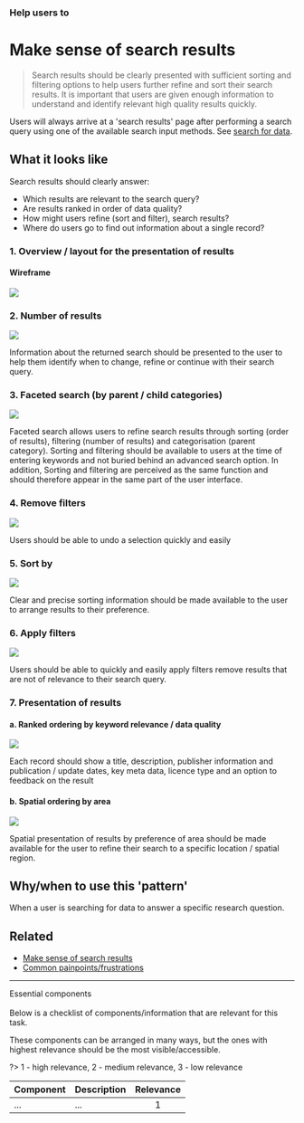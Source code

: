 ### Help users to
# Make sense of search results

> Search results should be clearly presented with sufficient sorting and filtering options to help users further refine and sort their search results. It is important that users are given enough information to understand and identify relevant high quality results quickly.

Users will always arrive at a 'search results' page after performing a search query using one of the available search input methods. See [search for data](main-content/steps/search-for-data).

## What it looks like

Search results should clearly answer:

+ Which results are relevant to the search query?
+ Are results ranked in order of data quality?
+ How might users refine (sort and filter), search results?
+ Where do users go to find out information about a single record?

### 1. Overview / layout for the presentation of results

<!-- tabs:start -->

#### **Wireframe**
<a href="/dd3-wireframes/_media/overview/3.results.png" target="_blank"><img src="/dd3-wireframes/_media/overview/3.results.png" data-no-zoom/></a>
<!-- tabs:end -->

### 2. Number of results

<a href="/dd3-wireframes/_media/stage-3-results/2-number_of_results.png" target="_blank"><img src="/dd3-wireframes/_media/stage-3-results/2-number_of_results.png" style="max-width: 452px;"/></a>

Information about the returned search should be presented to the user to help them identify when to change, refine or continue with their search query.

### 3. Faceted search (by parent / child categories)

<a href="/dd3-wireframes/_media/stage-3-results/3-faceted_search.png" target="_blank"><img src="/dd3-wireframes/_media/stage-3-results/3-faceted_search.png" data-no-zoom/></a>

Faceted search allows users to refine search results through sorting (order of results), filtering (number of results) and categorisation (parent category). Sorting and filtering should be available to users at the time of entering keywords and not buried behind an advanced search option. In addition, Sorting and filtering are perceived as the same function and should therefore appear in the same part of the user interface.

### 4. Remove filters

<a href="/dd3-wireframes/_media/stage-3-results/4-clear_filters.png" target="_blank"><img src="/dd3-wireframes/_media/stage-3-results/4-clear_filters.png" style="max-width: 300px;"/></a>

Users should be able to undo a selection quickly and easily 

### 5. Sort by

<a href="/dd3-wireframes/_media/stage-3-results/5-sort_by.png" target="_blank"><img src="/dd3-wireframes/_media/stage-3-results/5-sort_by.png" style="max-width: 232px;" data-no-zoom/></a>

Clear and precise sorting information should be made available to the user to arrange results to their preference.

### 6. Apply filters
<a href="/dd3-wireframes/_media/stage-3-results/6-apply_filters.png" target="_blank"><img src="/dd3-wireframes/_media/stage-3-results/6-apply_filters.png" style="max-width: 304px;"/></a>

Users should be able to quickly and easily apply filters remove results that are not of relevance to their search query.

### 7. Presentation of results
#### a. Ranked ordering by keyword relevance / data quality
<a href="/dd3-wireframes/_media/stage-3-results/7a-presentation_of_results.png" target="_blank"><img src="/dd3-wireframes/_media/stage-3-results/7a-presentation_of_results.png" data-no-zoom/></a>

Each record should show a title, description, publisher information and publication / update dates, key meta data, licence type and an option to feedback on the result

#### b. Spatial ordering by area
<a href="/dd3-wireframes/_media/stage-3-results/7b-presentation_of_results.png" target="_blank"><img src="/dd3-wireframes/_media/stage-3-results/7b-presentation_of_results.png" style="max-width: 299px;"/></a>

Spatial presentation of results by preference of area should be made available for the user to refine their search to a specific location / spatial region.


<!-- ### 8. Pagination - TO ADD -->

## Why/when to use this 'pattern'

When a user is searching for data to answer a specific research question.


## Related
* [Make sense of search results](main-content/steps/make-sense-of-search-results)
* [Common painpoints/frustrations](main-content/introduction#2-search-within-data-portal)

---
<!-- Additional information can be presented in dropdown menus -->

<summary>Essential components</summary>
<br>
Below is a checklist of components/information that are relevant for this task.

These components can be arranged in many ways, but the ones with highest relevance should be the most visible/accessible.

?> 1 - high relevance, 2 - medium relevance, 3 - low relevance

<!-- Table of component start -->

| Component             | Description                                                                                                     |  Relevance |
|-----------------------|-----------------------------------------------------------------------------------------------------------------|:----------:|
| ...                   | ...                                                                                                             |     1      |

</details>
